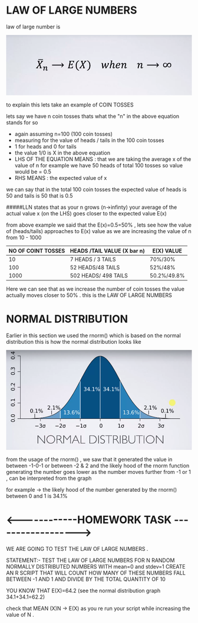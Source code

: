 # LAW OF LARGE NUMBERS
law of large number is

![LAW OF LARGE NUMBER](https://github.com/777shipra/R-Beginners/blob/master/Basics%20of%20Language/HOMEWORK%20EXERCISE/law%20of%20large%20number.png)

to explain this lets take an example of COIN TOSSES

lets say we have n coin tosses thats what the "n" in the above equation stands for so 
* again assuming n=100 (100 coin tosses)
* measuring for the value of heads / tails in the 100 coin tosses 
* 1 for heads and 0 for tails
* the value 1/0 is X in the above equation
* LHS OF THE EQUATION MEANS : that we are taking the average x of the value of n for example we have 50 heads of total 100 tosses so value would be = 0.5 
* RHS MEANS : the expected value of x

we can say that in the total 100 coin tosses the expected value of heads is 50 and tails is 50 that is 0.5

#####LLN states that as your n grows (n->infinty) your average of the actual value x (on the LHS) goes closer to the expected value E(x)

from above example we said that the E(x)=0.5=50% , lets see how the value of (heads/tails) approaches to E(x) value as we are increasing the value of n from 10 - 1000

NO OF COINT TOSSES | HEADS /TAIL VALUE (X bar n) | E(X) VALUE 
------------------ | --------------------------- | ----------
10 | 7 HEADS / 3 TAILS | 70%/30%
100 | 52 HEADS/48 TAILS | 52%/48%
1000 | 502 HEADS/ 498 TAILS | 50.2%/49.8%


Here we can see that as we increase the number of coin tosses the value actually moves closer to 50% . this is the LAW OF LARGE NUMBERS

# NORMAL DISTRIBUTION

Earlier in this section we used the rnorm() which is based on the normal distribution
this is how the normal distribution looks like

![NORMAL DISTRIBUTION](https://github.com/777shipra/R-Beginners/blob/master/Basics%20of%20Language/HOMEWORK%20EXERCISE/NORMAL%20DISTRIBUTION.png)

from the usage of the rnorm() , we saw that it generated the value in between -1-0-1 or between -2 & 2 and the likely hood of the rnorm function generating the number goes lower as the number moves further from -1 or 1 , can be interpreted from the graph

for example -> the likely hood of the number generated by the rnorm() between 0 and 1 is 34.1% 

# <------------HOMEWORK TASK ------------------>

WE ARE GOING TO TEST THE LAW OF LARGE NUMBERS .

STATEMENT:- TEST THE LAW OF LARGE NUMBERS FOR N RANDOM NORMALLY DISTRIBUTED NUMBERS WITH mean=0 and stdev=1
CREATE AN R SCRIPT THAT WILL COUNT HOW MANY OF THESE NUMBERS FALL BETWEEN -1 AND 1 AND DIVIDE BY THE TOTAL QUANTITY OF 10

YOU KNOW THAT E(X)=64.2 (see the normal distribution graph 34.1+34.1=62.2)

check that MEAN (X)N -> E(X) as you re run your script while increasing the value of N .

